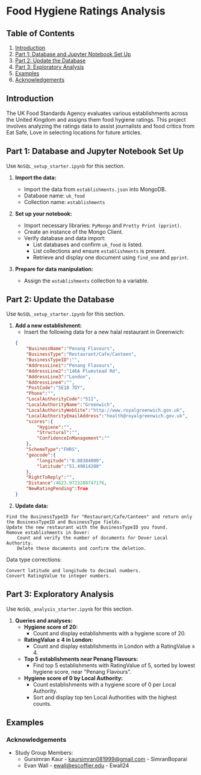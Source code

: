 # Food Hygiene Ratings Analysis

## Table of Contents

1. [Introduction](#introduction)
2. [Part 1: Database and Jupyter Notebook Set Up](#part-1-database-and-jupyter-notebook-set-up)
3. [Part 2: Update the Database](#part-2-update-the-database)
4. [Part 3: Exploratory Analysis](#part-3-exploratory-analysis)
5. [Examples](#examples)
6. [Acknowledgements](#acknowledgements)


## Introduction

The UK Food Standards Agency evaluates various establishments across the United Kingdom and assigns them food hygiene ratings. This project involves analyzing the ratings data to assist journalists and food critics from Eat Safe, Love in selecting locations for future articles.

## Part 1: Database and Jupyter Notebook Set Up

Use `NoSQL_setup_starter.ipynb` for this section.

1. **Import the data:**
   - Import the data from `establishments.json` into MongoDB.
   - Database name: `uk_food`
   - Collection name: `establishments`

2. **Set up your notebook:**
   - Import necessary libraries: `PyMongo` and `Pretty Print (pprint)`.
   - Create an instance of the Mongo Client.
   - Verify database and data import:
     - List databases and confirm `uk_food` is listed.
     - List collections and ensure `establishments` is present.
     - Retrieve and display one document using `find_one` and `pprint`.

3. **Prepare for data manipulation:**
   - Assign the `establishments` collection to a variable.

## Part 2: Update the Database

Use `NoSQL_setup_starter.ipynb` for this section.

1. **Add a new establishment:**
   - Insert the following data for a new halal restaurant in Greenwich:
   ```json
   {
       "BusinessName":"Penang Flavours",
       "BusinessType":"Restaurant/Cafe/Canteen",
       "BusinessTypeID":"",
       "AddressLine1":"Penang Flavours",
       "AddressLine2":"146A Plumstead Rd",
       "AddressLine3":"London",
       "AddressLine4":"",
       "PostCode":"SE18 7DY",
       "Phone":"",
       "LocalAuthorityCode":"511",
       "LocalAuthorityName":"Greenwich",
       "LocalAuthorityWebSite":"http://www.royalgreenwich.gov.uk",
       "LocalAuthorityEmailAddress":"health@royalgreenwich.gov.uk",
       "scores":{
           "Hygiene":"",
           "Structural":"",
           "ConfidenceInManagement":""
       },
       "SchemeType":"FHRS",
       "geocode":{
           "longitude":"0.08384000",
           "latitude":"51.49014200"
       },
       "RightToReply":"",
       "Distance":4623.9723280747176,
       "NewRatingPending":True
   }
  2. **Update data:**

    Find the BusinessTypeID for "Restaurant/Cafe/Canteen" and return only the BusinessTypeID and BusinessType fields.
    Update the new restaurant with the BusinessTypeID you found.
    Remove establishments in Dover:
        Count and verify the number of documents for Dover Local Authority.
        Delete these documents and confirm the deletion.

Data type corrections:

    Convert latitude and longitude to decimal numbers.
    Convert RatingValue to integer numbers.

## Part 3: Exploratory Analysis

Use `NoSQL_analysis_starter.ipynb` for this section.

1. **Queries and analyses:**
   - **Hygiene score of 20:**
     - Count and display establishments with a hygiene score of 20.
   - **RatingValue ≥ 4 in London:**
     - Count and display establishments in London with a RatingValue ≥ 4.
   - **Top 5 establishments near Penang Flavours:**
     - Find top 5 establishments with RatingValue of 5, sorted by lowest hygiene score, near "Penang Flavours".
   - **Hygiene score of 0 by Local Authority:**
     - Count establishments with a hygiene score of 0 per Local Authority.
     - Sort and display top ten Local Authorities with the highest counts.

## Examples


### Acknowledgements
- Study Group Members:
  - Gursimran Kaur - kaursimran081999@gmail.com - SimranBoparai
  - Evan Wall - ewall@escoffier.edu - Ewall24
